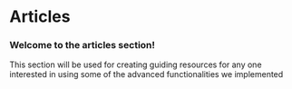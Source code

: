 # Articles

### Welcome to the articles section!

This section will be used for creating guiding resources for any one interested in using some of the advanced functionalities we implemented
